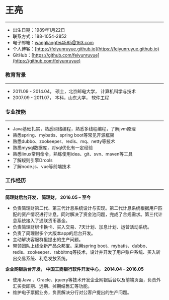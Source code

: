 # 王亮
-----
- 出生日期：1989年1月22日                   
- 联系方式：188-1054-2852
- 电子邮箱：wangliangfei4585@163.com
- 个人博客：[https://feiyunruyue.github.io](https://feiyunruyue.github.io)
- GitHub：[https://github.com/feiyunruyue](https://github.com/feiyunruyue)

### 教育背景
------
- 2011.09 - 2014.04， 硕士，北京邮电大学， 计算机科学与技术
- 2007.09 - 2011.07， 本科，山东大学， 软件工程

### 专业技能
------
   - Java基础扎实，熟悉网络编程，熟悉多线程编程，了解jvm原理
   - 熟悉spring、mybatis、spring boot等常见开源框架
   - 熟悉dubbo、zookeeper、redis、mq、netty等技术
   - 熟悉mysql数据库，对sql优化有一定经验
   - 熟悉linux常用命令，熟练使用idea、git、svn、maven等工具
   - 了解规则引擎Drools
   - 了解node.js、vue等前端技术

### 工作经历
-------
**简理财后台开发， 简理财， 2016.05 – 至今**

- 负责简理财第二代、第三代计息系统设计与实现。第二代计息系统根据用户匹配的资产情况进行计息，同时解决了资金池问题，完成了合规需求。第三代计息系统接入了通联货币基金。
- 负责简理财绑卡换卡、买入交易、7天计划、加息计划、运营活动系统。
- 负责了简理财多个大版本app的后台开发。
- 主动解决客服群里提出的生产问题。
- 带领团队上线全新产品众邦宝。采用spring boot、mybatis、dubbo、redis、zookeeper、rabbitmq等技术，设计并开发了用户账户系统、买入转出交易系统、利息发放系统。

**企业网银后台开发， 中国工商银行软件开发中心， 2014.04 – 2016.05**

- 使用Java 、Oracle、jquery等技术开发企业网银后台以及前端页面，负责外汇买卖即期、远期、掉期结售汇等功能。
- 维护电子票据业务，负责解决分行对公客户提出的生产问题。